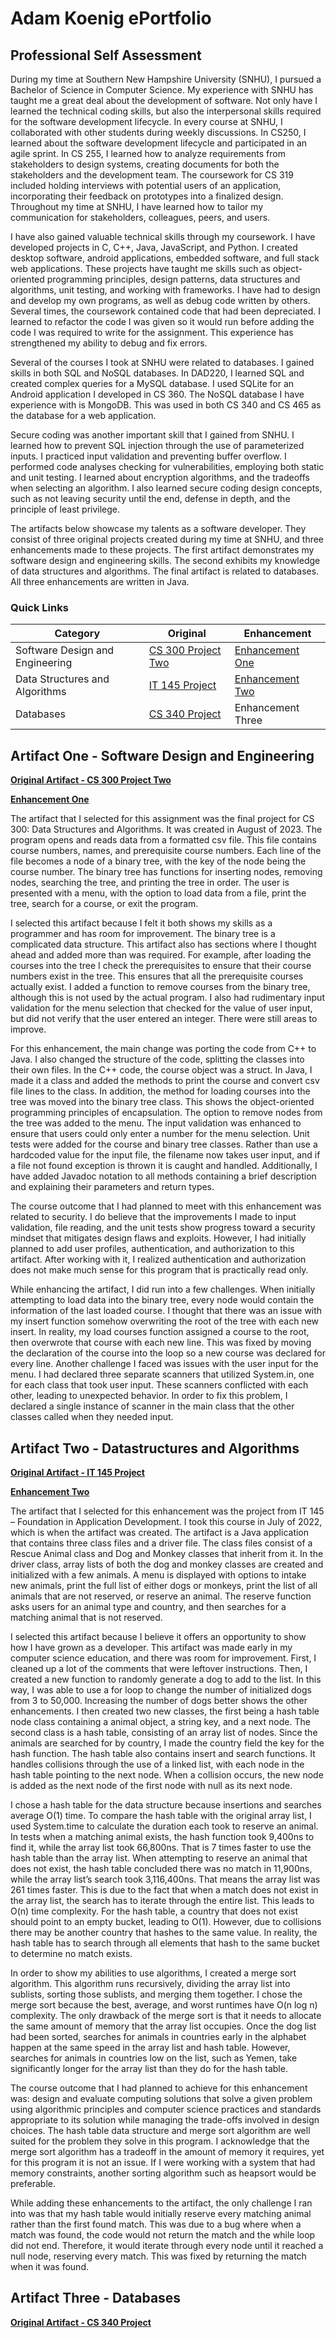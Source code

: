 # **Adam Koenig ePortfolio**

## Professional Self Assessment
During my time at Southern New Hampshire University (SNHU), I pursued a Bachelor of Science in Computer Science. My experience with SNHU has taught me a great deal about the development of software. Not only have I learned the technical coding skills, but also the interpersonal skills required for the software development lifecycle. In every course at SNHU, I collaborated with other students during weekly discussions. In CS250, I learned about the software development lifecycle and participated in an agile sprint. In CS 255, I learned how to analyze requirements from stakeholders to design systems, creating documents for both the stakeholders and the development team. The coursework for CS 319 included holding interviews with potential users of an application, incorporating their feedback on prototypes into a finalized design. Throughout my time at SNHU, I have learned how to tailor my communication for stakeholders, colleagues, peers, and users.

I have also gained valuable technical skills through my coursework. I have developed projects in C, C++, Java, JavaScript, and Python. I created desktop software, android applications, embedded software, and full stack web applications. These projects have taught me skills such as object-oriented programming principles, design patterns, data structures and algorithms, unit testing, and working with frameworks. I have had to design and develop my own programs, as well as debug code written by others. Several times, the coursework contained code that had been depreciated. I learned to refactor the code I was given so it would run before adding the code I was required to write for the assignment. This experience has strengthened my ability to debug and fix errors.

Several of the courses I took at SNHU were related to databases. I gained skills in both SQL and NoSQL databases. In DAD220, I learned SQL and created complex queries for a MySQL database. I used SQLite for an Android application I developed in CS 360. The NoSQL database I have experience with is MongoDB. This was used in both CS 340 and CS 465 as the database for a web application. 

Secure coding was another important skill that I gained from SNHU. I learned how to prevent SQL injection through the use of parameterized inputs. I practiced input validation and preventing buffer overflow. I performed code analyses checking for vulnerabilities, employing both static and unit testing. I learned about encryption algorithms, and the tradeoffs when selecting an algorithm. I also learned secure coding design concepts, such as not leaving security until the end, defense in depth, and the principle of least privilege. 

The artifacts below showcase my talents as a software developer. They consist of three original projects created during my time at SNHU, and three enhancements made to these projects. The first artifact demonstrates my software design and engineering skills. The second exhibits my knowledge of data structures and algorithms. The final artifact is related to databases. All three enhancements are written in Java.




### Quick Links
|Category     | Original | Enhancement |
|--------------|----------|------------ |
|Software Design and Engineering  |[CS 300 Project Two](https://github.com/akoenig4885/CS300)|[Enhancement One](https://github.com/akoenig4885/akoenig4885.github.io/tree/main/Enhancement%20One/CS499_Artifact_One)|
|Data Structures and Algorithms  | [IT 145 Project](https://github.com/akoenig4885/IT145)|[Enhancement Two](https://github.com/akoenig4885/akoenig4885.github.io/tree/main/CS%20499%20Artifact%20Two/Enchancement_Two)|
|Databases| [CS 340 Project](https://github.com/akoenig4885/CS340)| Enhancement Three |

## Artifact One - Software Design and Engineering

**[Original Artifact - CS 300 Project Two](https://github.com/akoenig4885/CS300)**

**[Enhancement One](https://github.com/akoenig4885/akoenig4885.github.io/tree/main/Enhancement%20One/CS499_Artifact_One)**

The artifact that I selected for this assignment was the final project for CS 300: Data Structures and Algorithms. It was created in August of 2023. The program opens and reads data from a formatted csv file. This file contains course numbers, names, and prerequisite course numbers. Each line of the file becomes a node of a binary tree, with the key of the node being the course number. The binary tree has functions for inserting nodes, removing nodes, searching the tree, and printing the tree in order. The user is presented with a menu, with the option to load data from a file, print the tree, search for a course, or exit the program.

I selected this artifact because I felt it both shows my skills as a programmer and has room for improvement. The binary tree is a complicated data structure. This artifact also has  sections where I thought ahead and added more than was required. For example, after loading the courses into the tree I check the prerequisites to ensure that their course numbers exist in the tree. This ensures that all the prerequisite courses actually exist. I added a function to remove courses from the binary tree, although this is not used by the actual program. I also had rudimentary input validation for the menu selection that checked for the value of user input, but did not verify that the user entered an integer. There were still areas to improve. 

For this enhancement, the main change was porting the code from C++ to Java. I also changed the structure of the code, splitting the classes into their own files. In the C++ code, the course object was a struct. In Java, I made it a class and added the methods to print the course and convert csv file lines to the class. In addition, the method for loading courses into the tree was moved into the binary tree class. This shows the object-oriented programming principles of encapsulation. The option to remove nodes from the tree was added to the menu. The input validation was enhanced to ensure that users could only enter a number for the menu selection. Unit tests were added for the course and binary tree classes. Rather than use a hardcoded value for the input file, the filename now takes user input, and if a file not found exception is thrown it is caught and handled. Additionally, I have added Javadoc notation to all methods containing a brief description and explaining their parameters and return types.

The course outcome that I had planned to meet with this enhancement was related to security. I do believe that the improvements I made to input validation, file reading, and the unit tests show progress toward a security mindset that mitigates design flaws and exploits. However, I had initially planned to add user profiles, authentication, and authorization to this artifact. After working with it, I realized authentication and authorization does not make much sense for this program that is practically read only. 

While enhancing the artifact, I did run into a few challenges. When initially attempting to load data into the binary tree, every node would contain the information of the last loaded course. I thought that there was an issue with my insert function somehow overwriting the root of the tree with each new insert. In reality, my load courses function assigned a course to the root, then overwrote that course with each new line. This was fixed by moving the declaration of the course into the loop so a new course was declared for every line. Another challenge I faced was issues with the user input for the menu. I had declared three separate scanners that utilized System.in, one for each class that took user input. These scanners conflicted with each other, leading to unexpected behavior. In order to fix this problem, I declared a single instance of scanner in the main class that the other classes called when they needed input. 


## Artifact Two - Datastructures and Algorithms

**[Original Artifact - IT 145 Project](https://github.com/akoenig4885/IT145)**

**[Enhancement Two](https://github.com/akoenig4885/akoenig4885.github.io/tree/main/CS%20499%20Artifact%20Two/Enchancement_Two)**

The artifact that I selected for this enhancement was the project from IT 145 – Foundation in Application Development. I took this course in July of 2022, which is when the artifact was created. The artifact is a Java application that contains three class files and a driver file. The class files consist of a Rescue Animal class and Dog and Monkey classes that inherit from it. In the driver class, array lists of both the dog and monkey classes are created and initialized with a few animals. A menu is displayed with options to intake new animals, print the full list of either dogs or monkeys, print the list of all animals that are not reserved, or reserve an animal. The reserve function asks users for an animal type and country, and then searches for a matching animal that is not reserved. 

I selected this artifact because I believe it offers an opportunity to show how I have grown as a developer. This artifact was made early in my computer science education, and there was room for improvement. First, I cleaned up a lot of the comments that were leftover instructions. Then, I created a new function to randomly generate a dog to add to the list. In this way, I was able to use a for loop to change the number of initialized dogs from 3 to 50,000. Increasing the number of dogs better shows the other enhancements. I then created two new classes, the first being a hash table node class containing a animal object, a string key, and a next node. The second class is a hash table, consisting of an array list of nodes. Since the animals are searched for by country, I made the country field the key for the hash function. The hash table also contains insert and search functions. It handles collisions through the use of a linked list, with each node in the hash table pointing to the next node. When a collision occurs, the new node is added as the next node of the first node with null as its next node. 

I chose a hash table for the data structure because insertions and searches average O(1) time. To compare the hash table with the original array list, I used System.time to calculate the duration each took to reserve an animal. In tests when a matching animal exists, the hash function took 9,400ns to find it, while the array list took 66,800ns. That is 7 times faster to use the hash table than the array list. When attempting to reserve an animal that does not exist, the hash table concluded there was no match in 11,900ns, while the array list’s search took 3,116,400ns. That means the array list was 261 times faster. This is due to the fact that when a match does not exist in the array list, the search has to iterate through the entire list. This leads to O(n) time complexity. For the hash table, a country that does not exist should point to an empty bucket, leading to O(1). However, due to collisions there may be another country that hashes to the same value. In reality, the hash table has to search through all elements that hash to the same bucket to determine no match exists.

In order to show my abilities to use algorithms, I created a merge sort algorithm. This algorithm runs recursively, dividing the array list into sublists, sorting those sublists, and merging them together. I chose the merge sort because the best, average, and worst runtimes have O(n log n) complexity. The only drawback of the merge sort is that it needs to allocate the same amount of memory that the array list occupies. Once the dog list had been sorted, searches for animals in countries early in the alphabet happen at the same speed in the array list and hash table. However, searches for animals in countries low on the list, such as Yemen, take significantly longer for the array list than they do for the hash table.

The course outcome that I had planned to achieve for this enhancement was: design and evaluate computing solutions that solve a given problem using algorithmic principles and computer science practices and standards appropriate to its solution while managing the trade-offs involved in design choices.  The hash table data structure and merge sort algorithm are well suited for the problem they solve in this program. I acknowledge that the merge sort algorithm has a tradeoff in the amount of memory it requires, yet for this program it is not an issue. If I were working with a system that had memory constraints, another sorting algorithm such as heapsort would be preferable. 

While adding these enhancements to the artifact, the only challenge I ran into was that my hash table would initially reserve every matching animal rather than the first found match. This was due to a bug where when a match was found, the code would not return the match and the while loop did not end. Therefore, it would iterate through every node until it reached a null node, reserving every match. This was fixed by returning the match when it was found. 

## Artifact Three - Databases

**[Original Artifact - CS 340 Project](https://github.com/akoenig4885/CS340)**

